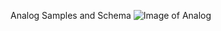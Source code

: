 Analog Samples and Schema
![Image of Analog](https://github.com/valoni/netmf-interpreter4x/blob/master/netfm%20drivers%20and%20examples/AnalogPins/Analog.png)
